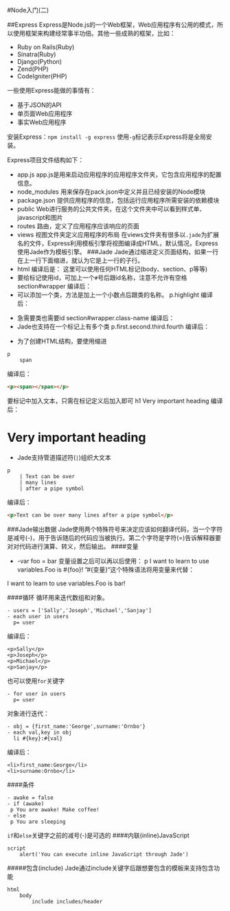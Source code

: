 #Node入门(二)

##Express
Express是Node.js的一个Web框架，Web应用程序有公用的模式，所以使用框架来构建经常事半功倍。其他一些成熟的框架，比如：
- Ruby on Rails(Ruby)
- Sinatra(Ruby)
- Django(Python)
- Zend(PHP)
- CodeIgniter(PHP)

一些使用Express能做的事情有：
- 基于JSON的API
- 单页面Web应用程序
- 事实Web应用程序

安装Express：`npm install -g express`
使用`-g`标记表示Express将是全局安装。

Express项目文件结构如下：
- app.js
app.js是用来启动应用程序的应用程序文件夹，它包含应用程序的配置信息。
- node_modules
用来保存在pack.json中定义并且已经安装的Node模块
- package.json
提供应用程序的信息，包括运行应用程序所需安装的依赖模块
- public
Web进行服务的公共文件夹，在这个文件夹中可以看到样式单、javascript和图片
- routes
路由，定义了应用程序应该响应的页面
- views
视图文件夹定义应用程序的布局
在views文件夹有很多以`.jade`为扩展名的文件，Express利用模板引擎将视图编译成HTML，默认情况，Express使用Jade作为模板引擎。
###Jade
Jade通过缩进定义页面结构，如果一行在上一行下面缩进，就认为它是上一行的子行。
- html 编译后是： <html></html>
这里可以使用任何HTML标记(body、section、p等等)
- 要给标记使用id，可加上一个`#`号后跟id名称，注意不允许有空格
section#wrapper 编译后： <section id="wrapper"></section>
- 可以添加一个类，方法是加上一个小数点后跟类的名称。
p.highlight 编译后： <p class="highlight"></p>
- 急需要类也需要id
section#wrapper.class-name 编译后： <section id="wrapper" class="class-name"></section>
- Jade也支持在一个标记上有多个类
p.first.second.third.fourth 编译后： <p class="first second third fourth">
- 为了创建HTML结构，要使用缩进
```
p
    span
```
编译后：
```html
<p><span></span></p>
```
要标记中加入文本，只需在标记定义后加入即可
h1 Very important heading 编译后： <h1>Very important heading</h1>
- Jade支持管道描述符(`|`)组织大文本
```
p
    | Text can be over
    | many lines
    | after a pipe symbol
```
编译后：
```html
<p>Text can be over many lines after a pipe symbol</p>
```
###Jade输出数据
Jade使用两个特殊符号来决定应该如何翻译代码，当一个字符是减号(-)，用于告诉随后的代码应当被执行。第二个字符是字符(=)告诉解释器要对对代码进行演算、转义，然后输出。
####变量
- -var foo = bar
变量设置之后可以再以后使用：
p I want to learn to use variables.Foo is #{foo}!
”#{变量}“这个特殊语法将用变量来代替：
<p>I want to learn to use variables.Foo is bar!</p>
####循环
循环用来迭代数组和对象。

```
- users = ['Sally','Joseph','Michael','Sanjay']
- each user in users
  p= user
```
编译后：
```
<p>Sally</p>
<p>Joseph</p>
<p>Michael</p>
<p>Sanjay</p>
```
也可以使用`for`关键字

```
- for user in users
  p= user
```

对象进行迭代：

```
- obj = {first_name:'George',surname:'Ornbo'}
- each val,key in obj
  li #{key}:#{val}
```   
编译后：
```
<li>first_name:George</li>
<li>surname:Ornbo</li>
```
####条件
```
- awake = false
- if (awake)
 p You are awake! Make coffee!
- else
 p You are sleeping
```
`if`和`else`关键字之前的减号(-)是可选的
####内联(inline)JavaScript
```
script
    alert('You can execute inline JavaScript through Jade')
```
#####包含(include)
Jade通过include关键字后跟想要包含的模板来支持包含功能
```
html
    body
        include includes/header
```
